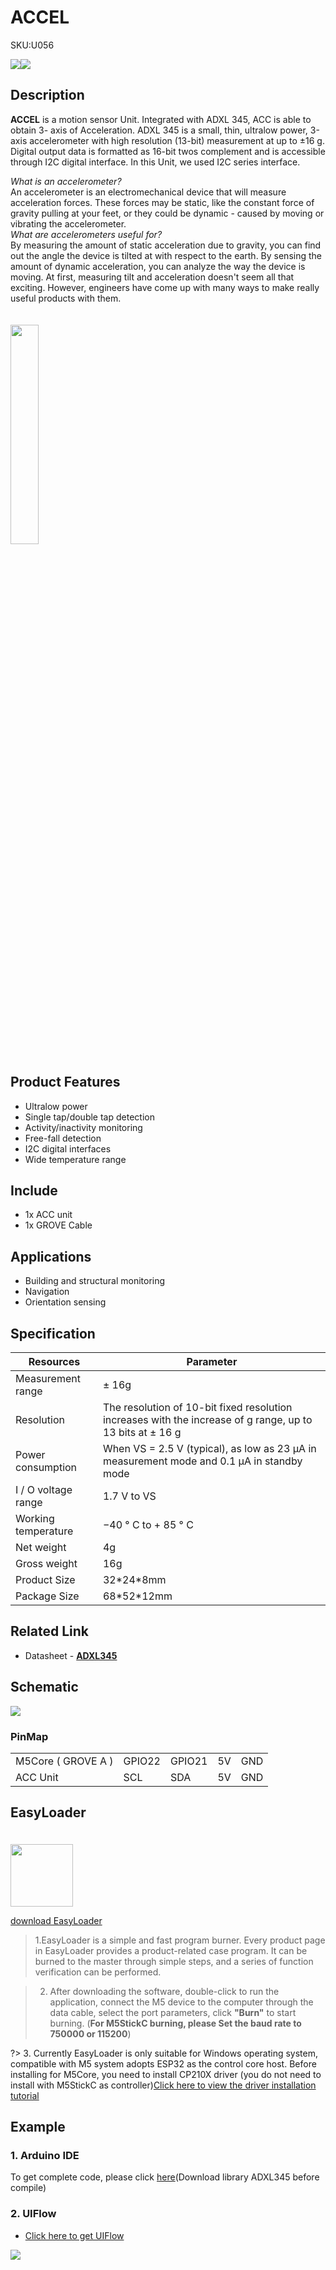# ACCEL

<el-tag effect="plain">SKU:U056</el-tag>

<div class="product_pic"><img src="assets/img/product_pics/unit/accel/accel_01.webp"><img src="assets/img/product_pics/unit/accel/accel_02.webp"></div>

## Description

**ACCEL** is a motion sensor Unit. Integrated with ADXL 345, ACC is able to obtain 3- axis of Acceleration. ADXL 345 is a small, thin, ultralow power, 3-axis accelerometer with high resolution (13-bit) measurement at up to ±16 g. Digital output data is formatted as 16-bit twos complement and is accessible through I2C digital interface. In this Unit, we used I2C series interface. 
<br>

*What is an accelerometer?*<br>
An accelerometer is an electromechanical device that will measure acceleration forces. These forces may be static, like the constant force of gravity pulling at your feet, or they could be dynamic - caused by moving or vibrating the accelerometer.
<br>
*What are accelerometers useful for?*<br>
By measuring the amount of static acceleration due to gravity, you can find out the angle the device is tilted at with respect to the earth. By sensing the amount of dynamic acceleration, you can analyze the way the device is moving. At first, measuring tilt and acceleration doesn't seem all that exciting. However, engineers have come up with many ways to make really useful products with them.
<br><br><br>
<img src="assets/img/product_pics/unit/accel/accel_03.webp" width="30%" height="30%">

## Product Features

- Ultralow power
- Single tap/double tap detection 
- Activity/inactivity monitoring 
- Free-fall detection
- I2C digital interfaces 
- Wide temperature range


## Include

- 1x ACC unit
- 1x GROVE Cable

## Applications

- Building and structural monitoring
- Navigation
- Orientation sensing

## Specification

<table class="table-1">
    <thead>
      <tr>
         <th>Resources</th>
         <th>Parameter</th>
      </tr>
    </thead>
    <tbody>
        <tr>
            <td> Measurement range </td>
            <td> ± 16g </td>
        </tr>
        <tr>
            <td> Resolution </td>
            <td> The resolution of 10-bit fixed resolution increases with the increase of g range, up to 13 bits at ± 16 g </td>
        </tr>
        <tr>
            <td> Power consumption </td>
            <td> When VS = 2.5 V (typical), as low as 23 µA in measurement mode and 0.1 µA in standby mode </td>
        </tr>
        <tr>
            <td> I / O voltage range </td>
            <td> 1.7 V to VS </td>
        </tr>
        <tr>
            <td> Working temperature </td>
            <td> −40 ° C to + 85 ° C </td>
        </tr>
        <tr>
            <td>Net weight</td>
            <td>4g</td>
        </tr>
        <tr>
            <td>Gross weight</td>
            <td>16g</td>
        </tr>
        <tr>
            <td>Product Size</td>
            <td>32*24*8mm</td>
        </tr>
        <tr>
            <td>Package Size</td>
            <td>68*52*12mm</td>
        </tr>
    </tbody>
</table>

## Related Link

- Datasheet - **[ADXL345](https://m5stack.oss-cn-shenzhen.aliyuncs.com/resource/docs/datasheet/unit/ADXL345_en.pdf)** 
  
## Schematic

<img src="assets/img/product_pics/unit/accel/accel_04.webp">

### PinMap

<table>
 <tr><td>M5Core ( GROVE A )</td><td>GPIO22</td><td>GPIO21</td><td>5V</td><td>GND</td></tr>
 <tr><td>ACC Unit</td><td>SCL</td><td>SDA</td><td>5V</td><td>GND</td></tr>
</table>

## EasyLoader

<img src="https://m5stack.oss-cn-shenzhen.aliyuncs.com/image/EasyLoader_logo.webp" width="100px" style="margin-top:20px">

<a href="https://m5stack.oss-cn-shenzhen.aliyuncs.com/EasyLoader/Unit/EasyLoader_ACCEL.exe"><el-button type="primary">download EasyLoader</el-button></a>

>1.EasyLoader is a simple and fast program burner. Every product page in EasyLoader provides a product-related case program. It can be burned to the master through simple steps, and a series of function verification can be performed.

>2. After downloading the software, double-click to run the application, connect the M5 device to the computer through the data cable, select the port parameters, click **"Burn"** to start burning. (**For M5StickC burning, please Set the baud rate to 750000 or 115200**)

?> 3. Currently EasyLoader is only suitable for Windows operating system, compatible with M5 system adopts ESP32 as the control core host. Before installing for M5Core, you need to install CP210X driver (you do not need to install with M5StickC as controller)[Click here to view the driver installation tutorial](en/related_documents/M5Burner#install-usb-driver)

## Example

### 1. Arduino IDE

To get complete code, please click [here](https://github.com/m5stack/M5Stack/tree/master/examples/Unit/ACCEL_ADXL345)(Download library ADXL345 before compile)

### 2. UIFlow

- [Click here to get UIFlow](https://github.com/m5stack/M5-ProductExampleCodes/tree/master/Unit/ACCEL/UIFLOW)

<img src="assets/img/product_pics/unit/accel/ACCEL_05.webp">

<script>

   var purchase_link = 'https://m5stack.com/products/3-axis-digital-accelerometer-unit-adxl345';

   anchor_search(purchase_link);
   scrollFunc();

</script>